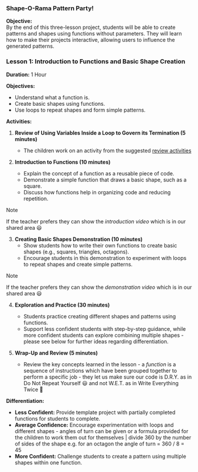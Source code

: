 ### **Shape-O-Rama Pattern Party!**

**Objective:**  
By the end of this three-lesson project, students will be able to create patterns and shapes using functions without parameters. They will learn how to make their projects interactive, allowing users to influence the generated patterns.

### **Lesson 1: Introduction to Functions and Basic Shape Creation**

**Duration:** 1 Hour

**Objectives:**  
- Understand what a function is.
- Create basic shapes using functions.
- Use loops to repeat shapes and form simple patterns.

**Activities:**

1. **Review of Using Variables Inside a Loop to Govern its Termination (5 minutes)**
   - The children work on an activity from the suggested [review activities](https://github.com/zig-zaga/zz/blob/main/y5/spring-2/programming/Shape-O-Rama%20%3A%20Pattern%20Party!/lesson-1/review-activities.md)

2. **Introduction to Functions (10 minutes)**
   - Explain the concept of a function as a reusable piece of code.
   - Demonstrate a simple function that draws a basic shape, such as a square.
   - Discuss how functions help in organizing code and reducing repetition.
>[!NOTE]
>If the teacher prefers they can show the *introduction video* which is in our shared area 😃

3. **Creating Basic Shapes Demonstration (10 minutes)**
   - Show students how to write their own functions to create basic shapes (e.g., squares, triangles, octagons).
   - Encourage students in this demonstration to experiment with loops to repeat shapes and create simple patterns.
>[!NOTE]
>If the teacher prefers they can show the *demonstration video* which is in our shared area 😃

4. **Exploration and Practice (30 minutes)**
   - Students practice creating different shapes and patterns using functions.
   - Support less confident students with step-by-step guidance, while more confident students can explore combining multiple shapes - please see below for further ideas regarding differentiation.

5. **Wrap-Up and Review (5 minutes)**
   - Review the key concepts learned in the lesson - a *function* is a sequence of instructions which have been grouped together to perform a specific job - they let us make sure our code is D.R.Y. as in Do Not Repeat Yourself 😃 and not W.E.T. as in Write Everything Twice 🤪

**Differentiation:**
- **Less Confident:** Provide template project with partially completed functions for students to complete.
- **Average Confidence:** Encourage experimentation with loops and different shapes - angles of turn can be given or a formula provided for the children to work them out for themselves | divide 360 by the number of sides of the shape e.g. for an octagon the angle of turn = 360 / 8 = 45
- **More Confident:** Challenge students to create a pattern using multiple shapes within one function.
